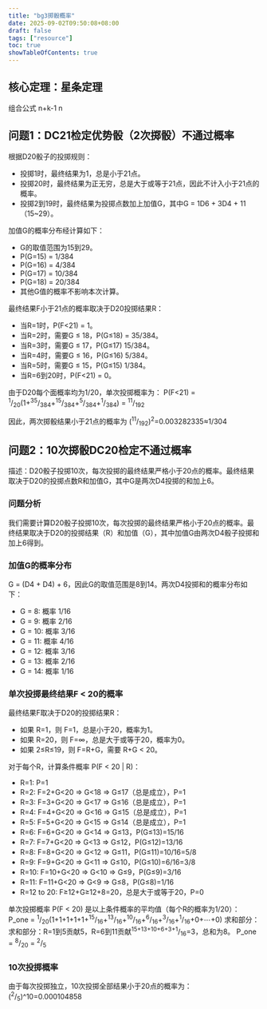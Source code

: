 ```yaml
---
title: "bg3掷骰概率"
date: 2025-09-02T09:50:08+08:00
draft: false
tags: ["resource"]
toc: true
showTableOfContents: true
---
```

## 核心定理：星条定理
组合公式
n+k-1
n
## 问题1：DC21检定优势骰（2次掷骰）不通过概率
根据D20骰子的投掷规则：
- 投掷1时，最终结果为1，总是小于21点。
- 投掷20时，最终结果为正无穷，总是大于或等于21点，因此不计入小于21点的概率。
- 投掷2到19时，最终结果为投掷点数加上加值G，其中G = 1D6 + 3D4 + 11（15\~29）。

加值G的概率分布经计算如下：
- G的取值范围为15到29。
- P(G=15) = 1/384
- P(G=16) = 4/384
- P(G=17) = 10/384
- P(G=18) = 20/384
- 其他G值的概率不影响本次计算。

最终结果F小于21点的概率取决于D20投掷结果R：
- 当R=1时，P(F<21) = 1。
- 当R=2时，需要G ≤ 18，P(G≤18) = 35/384。
- 当R=3时，需要G ≤ 17，P(G≤17) 15/384。
- 当R=4时，需要G ≤ 16，P(G≤16) 5/384。
- 当R=5时，需要G ≤ 15，P(G≤15) 1/384。
- 当R=6到20时，P(F<21) = 0。

由于D20每个面概率均为1/20，单次投掷概率为：
P(F<21) = <sup>1</sup>/<sub>20</sub>(1+<sup>35</sup>/<sub>384</sub>+<sup>15</sup>/<sub>384</sub>+<sup>5</sup>/<sub>384</sub>+<sup>1</sup>/<sub>384</sub>) = <sup>11</sup>/<sub>192</sub>

因此，两次掷骰结果小于21点的概率为
(<sup>11</sup>/<sub>192</sub>)<sup>2</sup>=0.003282335≈1/304

## 问题2：10次掷骰DC20检定不通过概率
描述：D20骰子投掷10次，每次投掷的最终结果严格小于20点的概率。最终结果取决于D20的投掷点数R和加值G，其中G是两次D4投掷的和加上6。

### 问题分析
我们需要计算D20骰子投掷10次，每次投掷的最终结果严格小于20点的概率。最终结果取决于D20的投掷结果（R）和加值（G），其中加值G由两次D4骰子投掷和加上6得到。

### 加值G的概率分布
G = (D4 + D4) + 6，因此G的取值范围是8到14。两次D4投掷和的概率分布如下：
- G = 8: 概率 1/16
- G = 9: 概率 2/16
- G = 10: 概率 3/16
- G = 11: 概率 4/16
- G = 12: 概率 3/16
- G = 13: 概率 2/16
- G = 14: 概率 1/16

### 单次投掷最终结果F < 20的概率
最终结果F取决于D20的投掷结果R：
- 如果 R=1，则 F=1，总是小于20，概率为1。
- 如果 R=20，则 F=∞，总是大于或等于20，概率为0。
- 如果 2≤R≤19，则 F=R+G，需要 R+G < 20。

对于每个R，计算条件概率 P(F < 20 | R)：
- R=1: P=1
- R=2: F=2+G<20 ⇒ G<18 ⇒ G≤17（总是成立），P=1
- R=3: F=3+G<20 ⇒ G<17 ⇒ G≤16（总是成立），P=1
- R=4: F=4+G<20 ⇒ G<16 ⇒ G≤15（总是成立），P=1
- R=5: F=5+G<20 ⇒ G<15 ⇒ G≤14（总是成立），P=1
- R=6: F=6+G<20 ⇒ G<14 ⇒ G≤13，P(G≤13)=15/16
- R=7: F=7+G<20 ⇒ G<13 ⇒ G≤12，P(G≤12)=13/16
- R=8: F=8+G<20 ⇒ G<12 ⇒ G≤11，P(G≤11)=10/16=5/8
- R=9: F=9+G<20 ⇒ G<11 ⇒ G≤10，P(G≤10)=6/16=3/8
- R=10: F=10+G<20 ⇒ G<10 ⇒ G≤9，P(G≤9)=3/16
- R=11: F=11+G<20 ⇒ G<9 ⇒ G≤8，P(G≤8)=1/16
- R=12 to 20: F≥12+G≥12+8=20，总是大于或等于20，P=0

单次投掷概率 P(F < 20) 是以上条件概率的平均值（每个R的概率为1/20）：
P_one = <sup>1</sup>/<sub>20</sub>(1+1+1+1+1+<sup>15</sup>/<sub>16</sub>+<sup>13</sup>/<sub>16</sub>+<sup>10</sup>/<sub>16</sub>+<sup>6</sup>/<sub>16</sub>+<sup>3</sup>/<sub>16</sub>+<sup>1</sup>/<sub>16</sub>+0+⋯+0)
求和部分：求和部分：R=1到5贡献5，R=6到11贡献<sup>15+13+10+6+3+1</sup>/<sub>16</sub>=3，总和为8。
P_one = <sup>8</sup>/<sub>20</sub> = <sup>2</sup>/<sub>5</sub>

### 10次投掷概率
由于每次投掷独立，10次投掷全部结果小于20点的概率为：(<sup>2</sup>/<sub>5</sub>)^10=0.000104858

